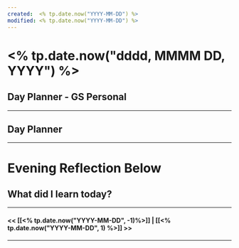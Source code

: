 ```yaml
---
created:  <% tp.date.now("YYYY-MM-DD") %>
modified: <% tp.date.now("YYYY-MM-DD") %>
---
```

# <% tp.date.now("dddd, MMMM DD, YYYY") %>
## Day Planner - GS Personal
---
## Day Planner




---

# Evening Reflection Below

## What did I learn today?


---
#### << [[<% tp.date.now("YYYY-MM-DD", -1)%>]] | [[<% tp.date.now("YYYY-MM-DD", 1) %>]] >>
---


